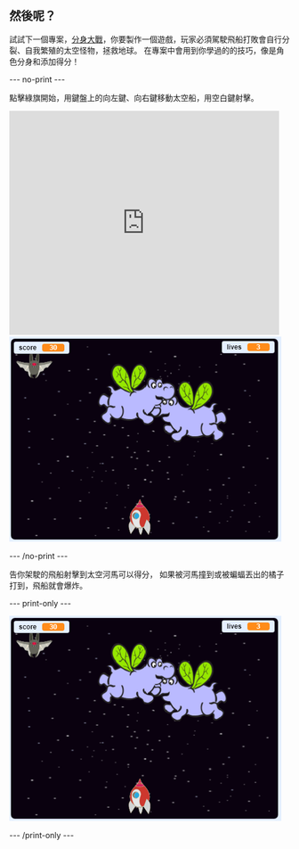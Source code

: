 ## 然後呢？

試試下一個專案，[分身大戰](https://projects.raspberrypi.org/en/projects/clone-wars?utm_source=pathway&utm_medium=whatnext&utm_campaign=projects)，你要製作一個遊戲，玩家必須駕駛飛船打敗會自行分裂、自我繁殖的太空怪物，拯救地球。 在專案中會用到你學過的的技巧，像是角色分身和添加得分！

\--- no-print \---

點擊綠旗開始，用鍵盤上的<kbd>向左鍵</kbd>、<kbd>向右鍵</kbd>移動太空船，用<kbd>空白鍵</kbd>射擊。

<div class="scratch-preview">
  <iframe allowtransparency="true" width="485" height="402" src="https://scratch.mit.edu/projects/embed/276887163/?autostart=false" frameborder="0" scrolling="no"></iframe>
  <img src="images/clone-showcase.png">
</div>

\--- /no-print \---

告你架駛的飛船射擊到太空河馬可以得分， 如果被河馬撞到或被蝙蝠丟出的橘子打到，飛船就會爆炸。

\--- print-only \---

![desc](images/clone-showcase.png)

\--- /print-only \---